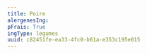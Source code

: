 ```yaml
---
title: Poire
alergenesIng:
pFrais: True
ingType: legumes
uuid: c82451fe-ea33-4fc0-b61a-e353c195e015
---
```


